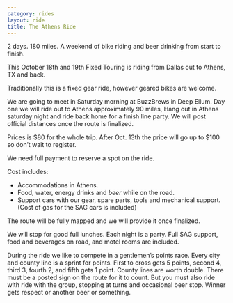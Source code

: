 ```yaml
---
category: rides
layout: ride
title: The Athens Ride
---
```


2 days. 180 miles. A weekend of bike riding and beer drinking from start to
finish.

This October 18th and 19th Fixed Touring is riding from Dallas out to Athens, TX
and back.

Traditionally this is a fixed gear ride, however geared bikes are welcome.

We are going to meet in Saturday morning at BuzzBrews in Deep Ellum. Day one we
will ride out to Athens approximately 90 miles, Hang out in Athens saturday
night and ride back home for a finish line party. We will post official
distances once the route is finalized.

Prices is $80 for the whole trip. After Oct. 13th the price will go up to $100
so don’t wait to register.

We need full payment to reserve a spot on the ride.

Cost includes:

- Accommodations in Athens.
- Food, water, energy drinks and *beer* while on the road.
- Support cars with our gear, spare parts, tools and mechanical support. (Cost
  of gas for the SAG cars is included)

The route will be fully mapped and we will provide it once finalized.

We will stop for good full lunches. Each night is a party. Full SAG support,
food and beverages on road, and motel rooms are included.

During the ride we like to compete in a gentlemen’s points race. Every city and
county line is a sprint for points. First to cross gets 5 points, second 4,
third 3, fourth 2, and fifth gets 1 point. County lines are worth double. There
must be a posted sign on the route for it to count. But you must also ride with
ride with the group, stopping at turns and occasional beer stop. Winner gets
respect or another beer or something.

